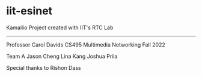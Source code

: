 # iit-esinet
Kamailio Project created with IIT's RTC Lab
- - -
Professor Carol Davids
CS495 Multimedia Networking
Fall 2022

Team A
Jason Cheng
Lina Kang
Joshua Prila

Special thanks to Rishon Dass
